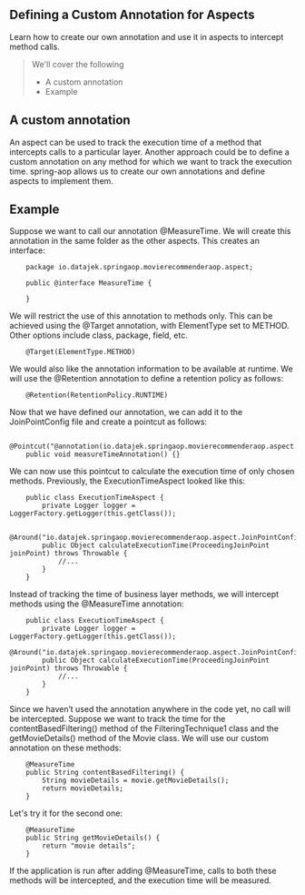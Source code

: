 ## Defining a Custom Annotation for Aspects

Learn how to create our own annotation and use it in aspects to intercept method calls.

> We'll cover the following
>
> - A custom annotation
> - Example

## A custom annotation

An aspect can be used to track the execution time of a method that intercepts calls to a particular layer. Another approach could be to define a custom annotation on any method for which we want to track the execution time. spring-aop allows us to create our own annotations and define aspects to implement them.

## Example

Suppose we want to call our annotation @MeasureTime. We will create this annotation in the same folder as the other aspects. This creates an interface:

        package io.datajek.springaop.movierecommenderaop.aspect;

        public @interface MeasureTime {

        }

We will restrict the use of this annotation to methods only. This can be achieved using the @Target annotation, with ElementType set to METHOD. Other options include class, package, field, etc.

        @Target(ElementType.METHOD)

We would also like the annotation information to be available at runtime. We will use the @Retention annotation to define a retention policy as follows:

        @Retention(RetentionPolicy.RUNTIME)

Now that we have defined our annotation, we can add it to the JoinPointConfig file and create a pointcut as follows:

        @Pointcut("@annotation(io.datajek.springaop.movierecommenderaop.aspect.MeasureTime)")
        public void measureTimeAnnotation() {}

We can now use this pointcut to calculate the execution time of only chosen methods. Previously, the ExecutionTimeAspect looked like this:

        public class ExecutionTimeAspect {
            private Logger logger = LoggerFactory.getLogger(this.getClass());

            @Around("io.datajek.springaop.movierecommenderaop.aspect.JoinPointConfig.businessLayerPointcut()")
            public Object calculateExecutionTime(ProceedingJoinPoint joinPoint) throws Throwable {
                //...
            }
        }

Instead of tracking the time of business layer methods, we will intercept methods using the @MeasureTime annotation:

        public class ExecutionTimeAspect {
            private Logger logger = LoggerFactory.getLogger(this.getClass());
            @Around("io.datajek.springaop.movierecommenderaop.aspect.JoinPointConfig.measureTimeAnnotation()")
            public Object calculateExecutionTime(ProceedingJoinPoint joinPoint) throws Throwable {
                //...
            }
        }

Since we haven’t used the annotation anywhere in the code yet, no call will be intercepted. Suppose we want to track the time for the contentBasedFiltering() method of the FilteringTechnique1 class and the getMovieDetails() method of the Movie class. We will use our custom annotation on these methods:

        @MeasureTime
        public String contentBasedFiltering() {
            String movieDetails = movie.getMovieDetails();
            return movieDetails;
        }

Let's try it for the second one:

        @MeasureTime
        public String getMovieDetails() {
            return "movie details";
        }

If the application is run after adding @MeasureTime, calls to both these methods will be intercepted, and the execution time will be measured.
